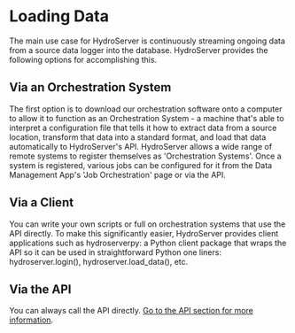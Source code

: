 # Loading Data

The main use case for HydroServer is continuously streaming ongoing data from a source data logger into the database. HydroServer provides the following options for accomplishing this.

## Via an Orchestration System

The first option is to download our orchestration software onto a computer to allow it to function as an Orchestration System - a machine that's able to interpret a configuration file that tells it how to extract data from a source location, transform that data into a standard format, and load that data automatically to HydroServer's API. HydroServer allows a wide range of remote systems to register themselves as 'Orchestration Systems'. Once a system is registered, various jobs can be configured for it from the Data Management App's 'Job Orchestration' page or via the API.

## Via a Client

You can write your own scripts or full on orchestration systems that use the API directly. To make this significantly easier, HydroServer provides client applications such as hydroserverpy: a Python client package that wraps the API so it can be used in straightforward Python one liners: hydroserver.login(), hydroserver.load_data(), etc.

## Via the API

You can always call the API directly. [Go to the API section for more information](/references/api/data-management-api).
